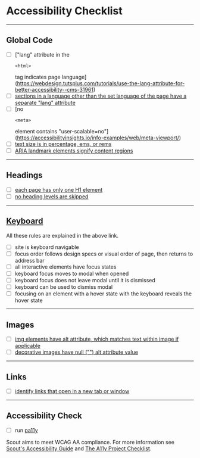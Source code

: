 Accessibility Checklist
=======================

------------------------------------------------------------------------

Global Code
-----------

-   [ ] \["lang" attribute in the
    ```{=html}
    <html>
    ```
    tag indicates page
    language\](https://webdesign.tutsplus.com/tutorials/use-the-lang-attribute-for-better-accessibility--cms-31961)
-   [ ] [sections in a language other than the set language of the page
    have a separate "lang"
    attribute](https://webdesign.tutsplus.com/tutorials/use-the-lang-attribute-for-better-accessibility--cms-31961)
-   [ ] \[no
    ```{=html}
    <meta>
    ```
    element contains
    "user-scalable=no"\](https://accessibilityinsights.io/info-examples/web/meta-viewport/)
-   [ ] [text size is in percentage, ems, or
    rems](https://developer.mozilla.org/en-US/docs/Web/CSS/font-size)
-   [ ] [ARIA landmark elements signify content
    regions](https://fae.disability.illinois.edu/rulesets/LANDMARK_18/)

------------------------------------------------------------------------

Headings
--------

-   [ ] [each page has only one H1
    element](https://www.a11yproject.com/checklist/)
-   [ ] [no heading levels are
    skipped](https://www.a11yproject.com/checklist/)

------------------------------------------------------------------------

[Keyboard](https://accessibility.18f.gov/keyboard/)
---------------------------------------------------

All these rules are explained in the above link.

-   [ ] site is keyboard navigable
-   [ ] focus order follows design specs or visual order of page, then
    returns to address bar
-   [ ] all interactive elements have focus states
-   [ ] keyboard focus moves to modal when opened
-   [ ] keyboard focus does not leave modal until it is dismissed
-   [ ] keyboard can be used to dismiss modal
-   [ ] focusing on an element with a hover state with the keyboard
    reveals the hover state

------------------------------------------------------------------------

Images
------

-   [ ] [img elements have alt attribute, which matches text within
    image if
    applicable](https://accessibility.psu.edu/images/imageshtml/)
-   [ ] [decorative images have null (\"\") alt attribute
    value](https://accessibility.psu.edu/images/imageshtml/)

------------------------------------------------------------------------

Links
-----

-   [ ] [identify links that open in a new tab or
    window](https://www.w3.org/TR/WCAG20-TECHS/G201.html)

------------------------------------------------------------------------

Accessibility Check
-------------------

-   [ ] run [pa11y](https://pa11y.org/)

Scout aims to meet WCAG AA compliance. For more information see [Scout's
Accessibility
Guide](https://www.notion.so/The-Guide-601ce3c8ce8c4fceaa2b109deba69c54)
and [The A11y Project
Checklist](https://www.a11yproject.com/checklist/).
